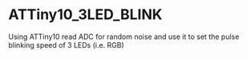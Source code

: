 # ATTiny10_3LED_BLINK
Using ATTiny10 read ADC for random noise and use it to set the pulse blinking speed of 3 LEDs (i.e. RGB)
